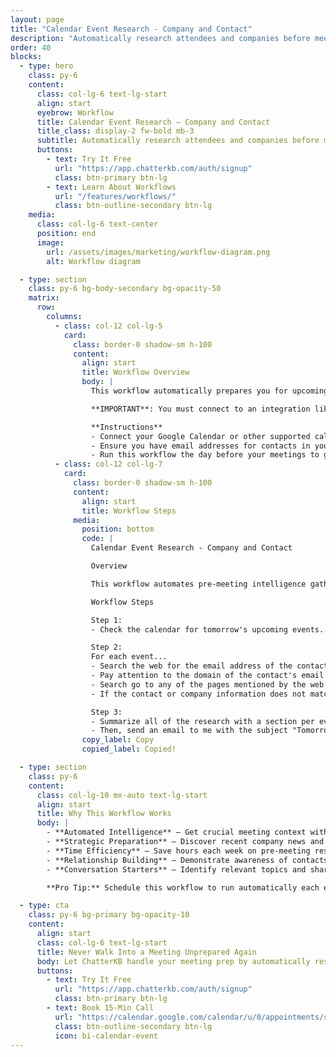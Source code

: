```yaml
---
layout: page
title: "Calendar Event Research - Company and Contact"
description: "Automatically research attendees and companies before meetings to prepare insights for more effective interactions"
order: 40
blocks:
  - type: hero
    class: py-6
    content:
      class: col-lg-6 text-lg-start
      align: start
      eyebrow: Workflow
      title: Calendar Event Research — Company and Contact
      title_class: display-2 fw-bold mb-3
      subtitle: Automatically research attendees and companies before meetings to prepare insights for more effective interactions.
      buttons:
        - text: Try It Free
          url: "https://app.chatterkb.com/auth/signup"
          class: btn-primary btn-lg
        - text: Learn About Workflows
          url: "/features/workflows/"
          class: btn-outline-secondary btn-lg
    media:
      class: col-lg-6 text-center
      position: end
      image:
        url: /assets/images/marketing/workflow-diagram.png
        alt: Workflow diagram

  - type: section
    class: py-6 bg-body-secondary bg-opacity-50
    matrix:
      row:
        columns:
          - class: col-12 col-lg-5
            card:
              class: border-0 shadow-sm h-100
              content:
                align: start
                title: Workflow Overview
                body: |
                  This workflow automatically prepares you for upcoming meetings by gathering intelligence on attendees and their companies. It pulls your calendar events, researches each participant's online presence, and collects recent company news to ensure you're prepared with relevant insights before every interaction. By automating pre-meeting research, you can walk into every conversation with valuable context, personalized talking points, and awareness of recent developments affecting your contacts.

                  **IMPORTANT**: You must connect to an integration like Google to access your calendar before running this workflow.

                  **Instructions**
                  - Connect your Google Calendar or other supported calendar service via the Integrations page
                  - Ensure you have email addresses for contacts in your calendar events
                  - Run this workflow the day before your meetings to get timely research
          - class: col-12 col-lg-7
            card:
              class: border-0 shadow-sm h-100
              content:
                align: start
                title: Workflow Steps
              media:
                position: bottom
                code: |
                  Calendar Event Research - Company and Contact

                  Overview

                  This workflow automates pre-meeting intelligence gathering by researching attendees and their organizations, providing you with valuable context and talking points before every interaction.

                  Workflow Steps

                  Step 1:
                  - Check the calendar for tomorrow's upcoming events.

                  Step 2:
                  For each event...
                  - Search the web for the email address of the contact looking for posts on Reddit, LinkedIn, or any other social media site.
                  - Pay attention to the domain of the contact's email and search for that company's domain (if it represents a company and not a mail service). Search the web for any interesting and recent news about the company.
                  - Search go to any of the pages mentioned by the web search to acquire additional information.
                  - If the contact or company information does not match the exact email address or domain name, do not consider it valid and do not reference it or assume that there is a similar or related link. This is important.

                  Step 3:
                  - Summarize all of the research with a section per event (with company and contact sections).
                  - Then, send an email to me with the subject "Tomorrow's Event Research" that includes summary sections.
                copy_label: Copy
                copied_label: Copied!

  - type: section
    class: py-6
    content:
      class: col-lg-10 mx-auto text-lg-start
      align: start
      title: Why This Workflow Works
      body: |
        - **Automated Intelligence** — Get crucial meeting context without manual research
        - **Strategic Preparation** — Discover recent company news and contact activities
        - **Time Efficiency** — Save hours each week on pre-meeting research
        - **Relationship Building** — Demonstrate awareness of contacts' interests and activities
        - **Conversation Starters** — Identify relevant topics and shared interests before meetings

        **Pro Tip:** Schedule this workflow to run automatically each evening to receive a morning email with insights about the day's upcoming meetings.

  - type: cta
    class: py-6 bg-primary bg-opacity-10
    content:
      align: start
      class: col-lg-6 text-lg-start
      title: Never Walk Into a Meeting Unprepared Again
      body: Let ChatterKB handle your meeting prep by automatically researching your contacts and their companies before every calendar event.
      buttons:
        - text: Try It Free
          url: "https://app.chatterkb.com/auth/signup"
          class: btn-primary btn-lg
        - text: Book 15-Min Call
          url: "https://calendar.google.com/calendar/u/0/appointments/schedules/AcZssZ0oYQ10osj27ugUfwOrSoV893uJ-kWPhIKNBhII5bTlwc3j6HdkEunH29TciGeOttFjfxqEn92O"
          class: btn-outline-secondary btn-lg
          icon: bi-calendar-event
---
```

